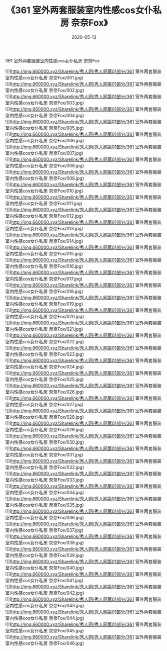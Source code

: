 ﻿---
layout: post
title:  《361 室外两套服装室内性感cos女仆私房 奈奈Fox》
date:   2020-05-13
img: http://img.660000.xyz/Sharelink/秀人网/秀人网第01部分/361 室外两套服装室内性感cos女仆私房 奈奈Fox/000.jpg
categories: [美女, 清纯, 唯美]
---

361 室外两套服装室内性感cos女仆私房 奈奈Fox

  ![](http://img.660000.xyz/Sharelink/秀人网/秀人网第01部分/361 室外两套服装室内性感cos女仆私房 奈奈Fox/001.jpg) <br> ![](http://img.660000.xyz/Sharelink/秀人网/秀人网第01部分/361 室外两套服装室内性感cos女仆私房 奈奈Fox/002.jpg) <br> ![](http://img.660000.xyz/Sharelink/秀人网/秀人网第01部分/361 室外两套服装室内性感cos女仆私房 奈奈Fox/003.jpg) <br> ![](http://img.660000.xyz/Sharelink/秀人网/秀人网第01部分/361 室外两套服装室内性感cos女仆私房 奈奈Fox/004.jpg) <br> ![](http://img.660000.xyz/Sharelink/秀人网/秀人网第01部分/361 室外两套服装室内性感cos女仆私房 奈奈Fox/005.jpg) <br> ![](http://img.660000.xyz/Sharelink/秀人网/秀人网第01部分/361 室外两套服装室内性感cos女仆私房 奈奈Fox/006.jpg) <br> ![](http://img.660000.xyz/Sharelink/秀人网/秀人网第01部分/361 室外两套服装室内性感cos女仆私房 奈奈Fox/007.jpg) <br> ![](http://img.660000.xyz/Sharelink/秀人网/秀人网第01部分/361 室外两套服装室内性感cos女仆私房 奈奈Fox/008.jpg) <br> ![](http://img.660000.xyz/Sharelink/秀人网/秀人网第01部分/361 室外两套服装室内性感cos女仆私房 奈奈Fox/009.jpg) <br> ![](http://img.660000.xyz/Sharelink/秀人网/秀人网第01部分/361 室外两套服装室内性感cos女仆私房 奈奈Fox/010.jpg) <br> ![](http://img.660000.xyz/Sharelink/秀人网/秀人网第01部分/361 室外两套服装室内性感cos女仆私房 奈奈Fox/011.jpg) <br> ![](http://img.660000.xyz/Sharelink/秀人网/秀人网第01部分/361 室外两套服装室内性感cos女仆私房 奈奈Fox/012.jpg) <br> ![](http://img.660000.xyz/Sharelink/秀人网/秀人网第01部分/361 室外两套服装室内性感cos女仆私房 奈奈Fox/013.jpg) <br> ![](http://img.660000.xyz/Sharelink/秀人网/秀人网第01部分/361 室外两套服装室内性感cos女仆私房 奈奈Fox/014.jpg) <br> ![](http://img.660000.xyz/Sharelink/秀人网/秀人网第01部分/361 室外两套服装室内性感cos女仆私房 奈奈Fox/015.jpg) <br> ![](http://img.660000.xyz/Sharelink/秀人网/秀人网第01部分/361 室外两套服装室内性感cos女仆私房 奈奈Fox/016.jpg) <br> ![](http://img.660000.xyz/Sharelink/秀人网/秀人网第01部分/361 室外两套服装室内性感cos女仆私房 奈奈Fox/017.jpg) <br> ![](http://img.660000.xyz/Sharelink/秀人网/秀人网第01部分/361 室外两套服装室内性感cos女仆私房 奈奈Fox/018.jpg) <br> ![](http://img.660000.xyz/Sharelink/秀人网/秀人网第01部分/361 室外两套服装室内性感cos女仆私房 奈奈Fox/019.jpg) <br> ![](http://img.660000.xyz/Sharelink/秀人网/秀人网第01部分/361 室外两套服装室内性感cos女仆私房 奈奈Fox/020.jpg) <br> ![](http://img.660000.xyz/Sharelink/秀人网/秀人网第01部分/361 室外两套服装室内性感cos女仆私房 奈奈Fox/021.jpg) <br> ![](http://img.660000.xyz/Sharelink/秀人网/秀人网第01部分/361 室外两套服装室内性感cos女仆私房 奈奈Fox/022.jpg) <br> ![](http://img.660000.xyz/Sharelink/秀人网/秀人网第01部分/361 室外两套服装室内性感cos女仆私房 奈奈Fox/023.jpg) <br> ![](http://img.660000.xyz/Sharelink/秀人网/秀人网第01部分/361 室外两套服装室内性感cos女仆私房 奈奈Fox/024.jpg) <br> ![](http://img.660000.xyz/Sharelink/秀人网/秀人网第01部分/361 室外两套服装室内性感cos女仆私房 奈奈Fox/025.jpg) <br> ![](http://img.660000.xyz/Sharelink/秀人网/秀人网第01部分/361 室外两套服装室内性感cos女仆私房 奈奈Fox/026.jpg) <br> ![](http://img.660000.xyz/Sharelink/秀人网/秀人网第01部分/361 室外两套服装室内性感cos女仆私房 奈奈Fox/027.jpg) <br> ![](http://img.660000.xyz/Sharelink/秀人网/秀人网第01部分/361 室外两套服装室内性感cos女仆私房 奈奈Fox/028.jpg) <br> ![](http://img.660000.xyz/Sharelink/秀人网/秀人网第01部分/361 室外两套服装室内性感cos女仆私房 奈奈Fox/029.jpg) <br> ![](http://img.660000.xyz/Sharelink/秀人网/秀人网第01部分/361 室外两套服装室内性感cos女仆私房 奈奈Fox/030.jpg) <br> ![](http://img.660000.xyz/Sharelink/秀人网/秀人网第01部分/361 室外两套服装室内性感cos女仆私房 奈奈Fox/031.jpg) <br> ![](http://img.660000.xyz/Sharelink/秀人网/秀人网第01部分/361 室外两套服装室内性感cos女仆私房 奈奈Fox/032.jpg) <br> ![](http://img.660000.xyz/Sharelink/秀人网/秀人网第01部分/361 室外两套服装室内性感cos女仆私房 奈奈Fox/033.jpg) <br> ![](http://img.660000.xyz/Sharelink/秀人网/秀人网第01部分/361 室外两套服装室内性感cos女仆私房 奈奈Fox/034.jpg) <br> ![](http://img.660000.xyz/Sharelink/秀人网/秀人网第01部分/361 室外两套服装室内性感cos女仆私房 奈奈Fox/035.jpg) <br> ![](http://img.660000.xyz/Sharelink/秀人网/秀人网第01部分/361 室外两套服装室内性感cos女仆私房 奈奈Fox/036.jpg) <br> ![](http://img.660000.xyz/Sharelink/秀人网/秀人网第01部分/361 室外两套服装室内性感cos女仆私房 奈奈Fox/037.jpg) <br> ![](http://img.660000.xyz/Sharelink/秀人网/秀人网第01部分/361 室外两套服装室内性感cos女仆私房 奈奈Fox/038.jpg) <br> ![](http://img.660000.xyz/Sharelink/秀人网/秀人网第01部分/361 室外两套服装室内性感cos女仆私房 奈奈Fox/039.jpg) <br> ![](http://img.660000.xyz/Sharelink/秀人网/秀人网第01部分/361 室外两套服装室内性感cos女仆私房 奈奈Fox/040.jpg) <br> ![](http://img.660000.xyz/Sharelink/秀人网/秀人网第01部分/361 室外两套服装室内性感cos女仆私房 奈奈Fox/041.jpg) <br> ![](http://img.660000.xyz/Sharelink/秀人网/秀人网第01部分/361 室外两套服装室内性感cos女仆私房 奈奈Fox/042.jpg) <br> ![](http://img.660000.xyz/Sharelink/秀人网/秀人网第01部分/361 室外两套服装室内性感cos女仆私房 奈奈Fox/043.jpg) <br> ![](http://img.660000.xyz/Sharelink/秀人网/秀人网第01部分/361 室外两套服装室内性感cos女仆私房 奈奈Fox/044.jpg) <br> ![](http://img.660000.xyz/Sharelink/秀人网/秀人网第01部分/361 室外两套服装室内性感cos女仆私房 奈奈Fox/045.jpg) <br> ![](http://img.660000.xyz/Sharelink/秀人网/秀人网第01部分/361 室外两套服装室内性感cos女仆私房 奈奈Fox/046.jpg) <br>